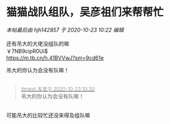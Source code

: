 # 猫猫战队组队，吴彦祖们来帮帮忙


<i class="pstatus"> 本帖最后由 hjh142857 于 2020-10-23 10:22 编辑 </i><br />
<br />
<img id="aimg_B7QyE" onclick="zoom(this, this.src, 0, 0, 0)" class="zoom" src="http://p0.so.qhimgs1.com/t023c34c31cc4140362.jpg" onmouseover="img_onmouseoverfunc(this)" onload="thumbImg(this)" border="0" alt="" /><br />
还有吊大的大佬没组队的嘛<img src="static/image/smiley/yct/010.gif" smilieid="41" border="0" alt="" /> <br />
￥7NB9cipR0Ui$<br />
<a href="https://m.tb.cn/h.41BVVwJ?sm=9cd61e" target="_blank">https://m.tb.cn/h.41BVVwJ?sm=9cd61e</a>

吊大的你认为会没有队嘛！<br />
<br />
<img src="static/image/smiley/default/titter.gif" smilieid="9" border="0" alt="" /><img src="static/image/smiley/default/titter.gif" smilieid="9" border="0" alt="" /><img src="static/image/smiley/default/titter.gif" smilieid="9" border="0" alt="" />

<div class="quote"><blockquote><font size="2"><a href="https://www.hostloc.com/forum.php?mod=redirect&amp;goto=findpost&amp;pid=9339816&amp;ptid=757506" target="_blank"><font color="#999999">llmwxt 发表于 2020-10-23 10:20</font></a></font><br />
吊大的你认为会没有队嘛！</blockquote></div><br />
<img src="static/image/smiley/yct/010.gif" smilieid="41" border="0" alt="" />可能吊大的比较忙还没来得及组队嘛
